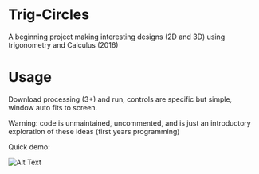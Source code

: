 # Trig-Circles
A beginning project making interesting designs (2D and 3D) using trigonometry and Calculus (2016)

# Usage

Download processing (3+) and run, controls are specific but simple, window auto fits to screen. 

Warning: code is unmaintained, uncommented, and is just an introductory exploration of these ideas (first years programming)

Quick demo:

![Alt Text](https://raw.githubusercontent.com/abarbieu/Trig-Circles/master/trig-circles-quick-demo.gif)
